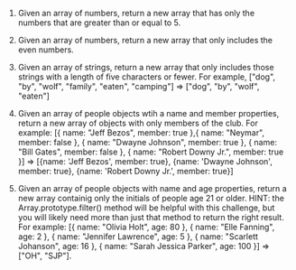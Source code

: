1. Given an array of numbers, return a new array that has only the numbers that are greater than or equal to 5.

2. Given an array of numbers, return a new array that only includes the even numbers.

3. Given an array of strings, return a new array that only includes those strings with a length of five characters or fewer. For example, ["dog", "by", "wolf",  "family", "eaten", "camping"] => ["dog", "by", "wolf", "eaten"]

4. Given an array of people objects wtih a name and member properties, return a new array of objects with only members of the club. For example: [{ name: "Jeff Bezos", member: true },{ name: "Neymar", member: false }, { name: "Dwayne Johnson", member: true }, { name: "Bill Gates", member: false }, { name: "Robert Downy Jr.", member: true }] => [{name: 'Jeff Bezos', member: true}, {name: 'Dwayne Johnson', member: true}, {name: 'Robert Downy Jr.', member: true}]

5. Given an array of people objects with name and age properties, return a new array containig only the initials of people age 21 or older. HINT: the Array.prototype.filter() method will be helpful with this challenge, but you will likely need more than just that method to return the right result. For example: [{ name: "Olivia Holt", age: 80 }, { name: "Elle Fanning", age: 2 }, { name: "Jennifer Lawrence", age: 5 }, { name: "Scarlett Johanson", age: 16 }, { name: "Sarah Jessica Parker", age: 100 }] => ["OH", "SJP"].